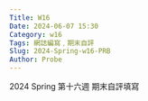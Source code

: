 ```yaml
---
Title: W16
Date: 2024-06-07 15:30
Category: w16
Tags: 網誌編寫﹐期末自評
Slug: 2024-Spring-w16-PRB
Author: Probe
---
```


2024 Spring 第十六週 期末自評填寫

<!-- PELICAN_END_SUMMARY -->